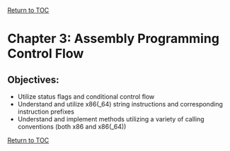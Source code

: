 <a href="https://github.com/CyberTrainingUSAF/06-Debugging-Assembly/blob/master/00-Table-of-Contents.md" rel="Return to TOC"> Return to TOC </a>

# Chapter 3: Assembly Programming Control Flow

## Objectives:

* Utilize status flags and conditional control flow
* Understand and utilize x86(_64) string instructions and corresponding instruction prefixes
* Understand and implement methods utilizing a variety of calling conventions (both x86 and x86(_64))

<a href="https://github.com/CyberTrainingUSAF/06-Debugging-Assembly/blob/master/04_ASM_Control_Flow/01_Flags.md" rel="Return to TOC"> Return to TOC </a>
